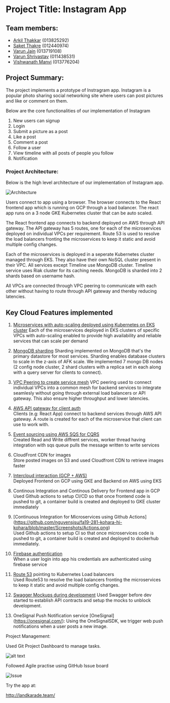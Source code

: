# Project Title: Instagram App

## Team members: 

- [Arkil Thakkar](https://github.com/arkil) (013825292) <br />
- [Saket Thakre](https://github.com/saketthakare) (012440974) <br />
- [Varun Jain](https://github.com/thevarunjain) (013719108)  <br />
- [Varun Shrivastav](https://github.com/svarun1307) (011438531)  <br />
- [Vishwanath Manvi](https://github.com/vishumanvi) (013776204)  <br />

## Project Summary:
The project implements a prototype of Instragram app. Instagram is a popular photo sharing social networking site where users can post pictures and like or comment on them. 

Below are the core functionalities of our implementation of Instagram <br/>

1. New users can signup <br/>
2. Login <br/>
3. Submit a picture as a post <br/>
4. Like a post <br/>
5. Comment a post <br/>
6. Follow a user <br/>
7. View timeline with all posts of people you follow <br/>
8. Notification <br/>


### Project Architecture: <br/>
Below is the high level architecture of our implementation of Instagram app.

![Architecture](https://github.com/nguyensjsu/fa19-281-kohara-hi-kohara/blob/master/Screenshots/Architecture%20DIagram.png)

Users connect to app using a browser. The browser connects to the React frontend app which is running on GCP through a load balancer. The react app runs on a 3 node GKE Kubernetes cluster that can be auto scaled.

The React frontend app connects to backend deployed on AWS through API gateway. The API gateway has 5 routes, one for each of the microservices deployed on individual VPCs per requirement. Route 53 is used to resolve the load balancers fronting the microservices to keep it static and avoid multiple config changes.

Each of the microservices is deployed in a seperate Kubernetes cluster managed through EKS. They also have their own NoSQL cluster present in their VPC. All services except Timeline use MongoDB cluster. Timeline service uses Riak cluster for its caching needs. MongoDB is sharded into 2 shards based on username hash. 

All VPCs are connected through VPC peering to communicate with each other without having to route through API gateway and thereby reducing latencies. 

## Key Cloud Features implemented
1. [Microservices with auto-scaling deployed using Kubernetes on EKS cluster](https://github.com/nguyensjsu/fa19-281-kohara-hi-kohara/blob/master/eks/README.md)
  Each of the microservices deployed in EKS clusters of specific VPCs with auto-scaling enabled to provide high availability and reliable services that can scale per demand
  
2. [MongoDB sharding](https://github.com/nguyensjsu/fa19-281-kohara-hi-kohara/blob/master/Mongo-Sharding/Sharding%20Instructions.md)
    Sharding implemented on MongoDB that's the primary datastore for most services. Sharding enables database clusters to scale in the z-axis of AFK scale. We implemented 7 mongo DB nodes (2 config node cluster, 2 shard clusters with a replica set in each along with a query server for clients to connect).
    
3. [VPC Peering to create service mesh](https://github.com/nguyensjsu/fa19-281-kohara-hi-kohara/blob/master/docs/1.%20VPN%20Peering%20Instructions.md)
  VPC peering used to connect individual VPCs into a common mesh for backend services to integrate seamlesly without going through external load balancers or API gateway. This also ensure higher throughput and lower latencies.
  
4. [AWS API gateway for client auth](https://github.com/nguyensjsu/fa19-281-kohara-hi-kohara/blob/master/Screenshots/API%20Gateway.png) <br/>
  Clients (e.g: React App) connect to backend services through AWS API gateway. A route is created for each of the microservice that client can use to work with.
  
5. [Event sourcing using AWS SQS for CQRS](https://github.com/nguyensjsu/fa19-281-kohara-hi-kohara/tree/master/SQS) <br/>
  Created Read and Write diffrent services, worker thread having integration with sqs queue pulls the message written to write services 

6. CloudFront CDN for images <br/>
 Store posted images on S3 and used Cloudfront  CDN to retrieve images faster 

7. [Intercloud interaction (GCP + AWS)](https://github.com/nguyensjsu/fa19-281-kohara-hi-kohara/tree/master/kubernetes)<br/>
Deployed Frontend on GCP using GKE and Backend on AWS using EKS

8. Continous Integration and Continous Delivery for Frontend app in GCP 
  Used Github actions to setup CI/CD so that once frontend code is pushed to git, a container build is created and deployed to GKE cluster immediately 

9. [Continuous Integration for Microservices using Github Actions] (https://github.com/nguyensjsu/fa19-281-kohara-hi-kohara/blob/master/Screenshots/Actions.png) <br/>
  Used Github actions to setup CI so that once microservices code is pushed to git, a container build is created and deployed to dockerhub immediately.
  
10. [Firebase authentication](https://github.com/nguyensjsu/fa19-281-kohara-hi-kohara/blob/master/Firebase/Readme.md) <br/>
    When a user login into app his credentials are authenticated using firebase service
    
11. [Route 53](https://github.com/nguyensjsu/fa19-281-kohara-hi-kohara/tree/master/Route53) pointing to Kubernetes Load balancers <br/>
    Used Route53 to resolve the load balancers fronting the microservices to keep it static and avoid multiple config changes.

12. [Swagger Mockups during development](https://app.swaggerhub.com/apis-docs/saketthakare/instagram-cmpe281/1)
    Used Swagger before dev started to establish API contracts and setup the mocks to unblock development.

13. OneSignal Push Notification service [OneSignal] (https://onesignal.com/): Using the OneSignalSDK, we trigger web push notifications when a user posts a new image.


Project Management:

Used Git Project Dashboard to manage tasks.

![alt text](https://github.com/nguyensjsu/fa19-281-kohara-hi-kohara/blob/master/docs/gitproject.png "Project Dashboard")

Followed Agile practise using GitHub Issue board 

![Issue](https://user-images.githubusercontent.com/42597460/69481994-e2550900-0dca-11ea-96ec-b38550d0a927.png)

Try the app at:

http://landkarade.team/


